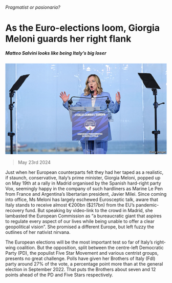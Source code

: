 ###### Pragmatist or pasionaria?

# As the Euro-elections loom, Giorgia Meloni guards her right flank 

##### Matteo Salvini looks like being Italy’s big loser 

![image](images/20240525_EUP004.jpg) 

> May 23rd 2024 

Just when her European counterparts felt they had her taped as a realistic, if staunch, conservative, Italy’s prime minister, Giorgia Meloni, popped up on May 19th at a rally in Madrid organised by the Spanish hard-right party Vox, seemingly happy in the company of such hardliners as Marine Le Pen from France and Argentina’s libertarian president, Javier Milei. Since coming into office, Ms Meloni has largely eschewed Eurosceptic talk, aware that Italy stands to receive almost €200bn ($217bn) from the EU’s pandemic-recovery fund. But speaking by video-link to the crowd in Madrid, she lambasted the European Commission as “a bureaucratic giant that aspires to regulate every aspect of our lives while being unable to offer a clear geopolitical vision”. She promised a different Europe, but left fuzzy the outlines of her nativist nirvana.

The European elections will be the most important test so far of Italy’s right-wing coalition. But the opposition, split between the centre-left Democratic Party (PD), the populist Five Star Movement and various centrist groups, presents no great challenge. Polls have given her Brothers of Italy (FdI) party around 27% of the vote, a percentage point more than at the general election in September 2022. That puts the Brothers about seven and 12 points ahead of the PD and Five Stars respectively.

